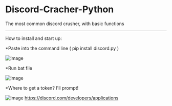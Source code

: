 # Discord-Cracher-Python

The most common discord crusher, with basic functions
_____

How to install and start up:

*Paste into the command line ( pip install discord.py )


![image](https://user-images.githubusercontent.com/69690887/176690106-a3ec703b-2aa5-4e50-b9b0-d75fe528604f.png)


*Run bat file

![image](https://user-images.githubusercontent.com/69690887/176689847-cb035873-c28c-4cb1-ab36-51d85ec5027c.png)


*Where to get a token? I'll prompt!

![image](https://user-images.githubusercontent.com/69690887/176691667-5bdfcd49-489c-46c0-b181-6fb5c2ff5cf8.png)
https://discord.com/developers/applications
